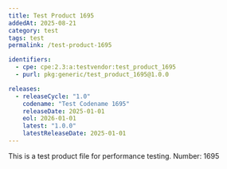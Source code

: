 ```yaml
---
title: Test Product 1695
addedAt: 2025-08-21
category: test
tags: test
permalink: /test-product-1695

identifiers:
  - cpe: cpe:2.3:a:testvendor:test_product_1695
  - purl: pkg:generic/test_product_1695@1.0.0

releases:
  - releaseCycle: "1.0"
    codename: "Test Codename 1695"
    releaseDate: 2025-01-01
    eol: 2026-01-01
    latest: "1.0.0"
    latestReleaseDate: 2025-01-01
---
```


This is a test product file for performance testing. Number: 1695
